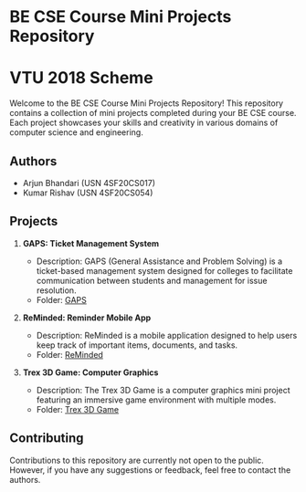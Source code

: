 # BE CSE Course Mini Projects Repository
# VTU 2018 Scheme

Welcome to the BE CSE Course Mini Projects Repository! This repository contains a collection of mini projects completed during your BE CSE course. Each project showcases your skills and creativity in various domains of computer science and engineering.

## Authors

- Arjun Bhandari (USN 4SF20CS017)
- Kumar Rishav (USN 4SF20CS054)

## Projects

1. **GAPS: Ticket Management System**
   - Description: GAPS (General Assistance and Problem Solving) is a ticket-based management system designed for colleges to facilitate communication between students and management for issue resolution.
   - Folder: [GAPS](/DBMS-Mini-Project)

2. **ReMinded: Reminder Mobile App**
   - Description: ReMinded is a mobile application designed to help users keep track of important items, documents, and tasks.
   - Folder: [ReMinded](/MAD-Mini-Project)

3. **Trex 3D Game: Computer Graphics**
   - Description: The Trex 3D Game is a computer graphics mini project featuring an immersive game environment with multiple modes.
   - Folder: [Trex 3D Game](/projects/CG-Mini-Project)

## Contributing

Contributions to this repository are currently not open to the public. However, if you have any suggestions or feedback, feel free to contact the authors.
